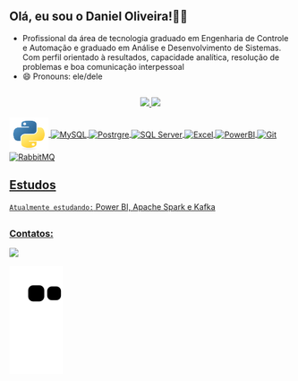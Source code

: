 ## Olá, eu sou o Daniel Oliveira!👋😉

- Profissional da área de tecnologia graduado em Engenharia de Controle e Automação e graduado em Análise e Desenvolvimento de Sistemas. Com perfil orientado à resultados, capacidade analítica, resolução de problemas e boa comunicação interpessoal
- 😄 Pronouns: ele/dele

##
<div align="center">
  <a href="https://github.com/danoliveiradev">
  <img height="180em" src="https://github-readme-stats.vercel.app/api?username=danoliveiradev&show_icons=true&theme=calm&include_all_commits=true&count_private=true"/>
  <img height="180em" src="https://github-readme-stats.vercel.app/api/top-langs/?username=danoliveiradev&layout=compact&langs_count=7&theme=calm"/>
</div>
  
<div style="display: inline_block"><br>
  <img align="center" alt="Python" height="60" width="70" src="https://raw.githubusercontent.com/devicons/devicon/master/icons/python/python-original.svg">
  <img align="center" alt="MySQL" height="60" width="70" src="https://cdn.jsdelivr.net/gh/devicons/devicon/icons/mysql/mysql-original-wordmark.svg">
  <img align="center" alt="Postrgre" height="60" widht="70" src="https://img.icons8.com/?size=100&id=JRnxU7ZWP4mi&format=png&color=000000">
  <img align="center" alt="SQL Server" height="60" widht="70" src="https://img.icons8.com/?size=100&id=laYYF3dV0Iew&format=png&color=000000">
  <img align="center" alt="Excel" height="60" widht="70" src="https://img.icons8.com/?size=100&id=117561&format=png&color=000000">
  <img align="center" alt="PowerBI" height="60" widht="70" src="https://img.icons8.com/?size=100&id=qYfwpsRXEcpc&format=png&color=000000">
  <img align="center" alt="Git" height="60" widht="70" src="https://img.icons8.com/color/48/000000/git.png">
  <img align="center" alt="RabbitMQ" height="60" widht="70" src="https://img.icons8.com/?size=100&id=942&format=png&color=FFFFFF">
</div>
  
## Estudos

`Atualmente estudando:` Power BI, Apache Spark e Kafka

## 
### Contatos:

<div> 
  <a href="https://www.linkedin.com/in/danielroliveiradev/" target="_blank"><img src="https://img.shields.io/badge/-LinkedIn-%230077B5?style=for-the-badge&logo=linkedin&logoColor=white" target="_blank"></a> 

![Snake animation](https://github.com/danoliveiradev/danoliveiradev/blob/output/github-contribution-grid-snake.svg)
